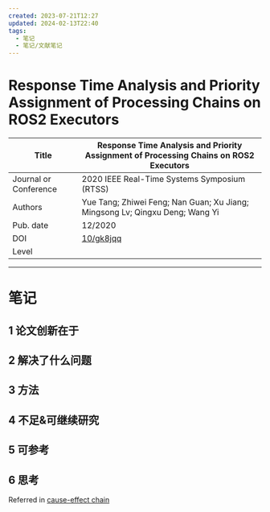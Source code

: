 ```yaml
---
created: 2023-07-21T12:27
updated: 2024-02-13T22:40
tags:
  - 笔记
  - 笔记/文献笔记
---
```

# Response Time Analysis and Priority Assignment of Processing Chains on ROS2 Executors

| Title                 | Response Time Analysis and Priority Assignment of Processing Chains on ROS2 Executors |
| --------------------- | ------------------------------------------------------------------------------------- |
| Journal or Conference | 2020 IEEE Real-Time Systems Symposium (RTSS)                                          |
| Authors               | Yue Tang; Zhiwei Feng; Nan Guan; Xu Jiang; Mingsong Lv; Qingxu Deng; Wang Yi          |
| Pub. date             | 12/2020                                                                               |
| DOI                   | [10/gk8jqq](https://doi.org/10/gk8jqq)                                                |
| Level                 |                                                                                       |

***

# 笔记

## 1 论文创新在于

## 2 解决了什么问题

## 3 方法

## 4 不足&可继续研究

## 5 可参考

## 6 思考

Referred in <a href="zotero://note/u/HWG3PU5P/?ignore=1&#x26;line=-1" rel="noopener noreferrer nofollow" zhref="zotero://note/u/HWG3PU5P/?ignore=1&#x26;line=-1" ztype="znotelink" class="internal-link">cause-effect chain</a>
